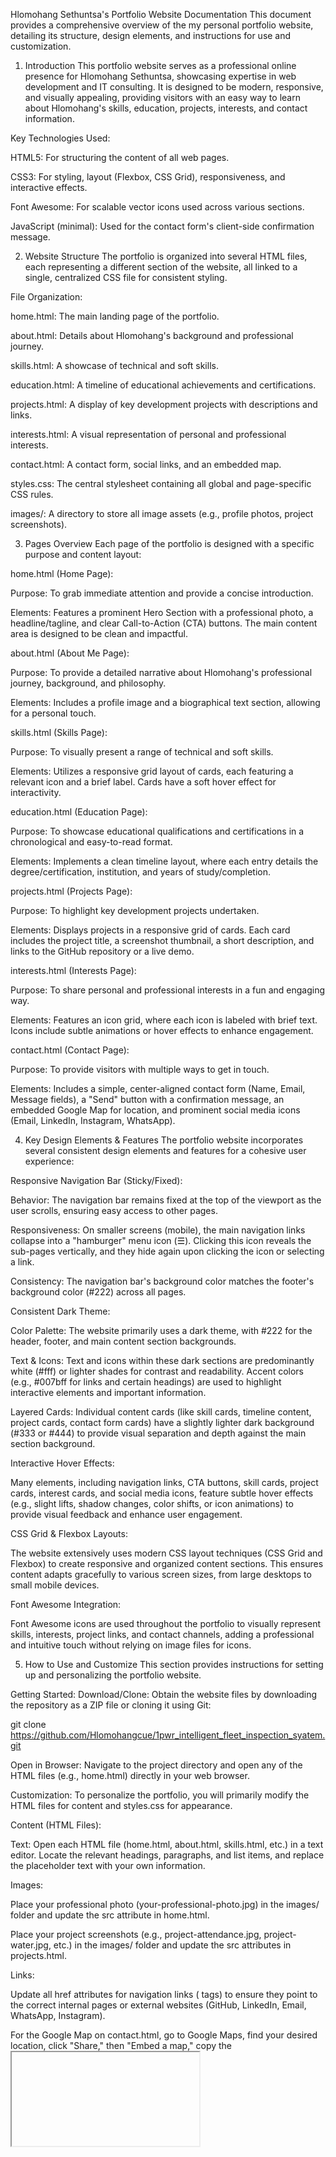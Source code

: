 Hlomohang Sethuntsa's Portfolio Website Documentation
This document provides a comprehensive overview of the my personal portfolio website, detailing its structure, design elements, and instructions for use and customization.

1. Introduction
This portfolio website serves as a professional online presence for Hlomohang Sethuntsa, showcasing expertise in web development and IT consulting. It is designed to be modern, responsive, and visually appealing, providing visitors with an easy way to learn about Hlomohang's skills, education, projects, interests, and contact information.

Key Technologies Used:

HTML5: For structuring the content of all web pages.

CSS3: For styling, layout (Flexbox, CSS Grid), responsiveness, and interactive effects.

Font Awesome: For scalable vector icons used across various sections.

JavaScript (minimal): Used for the contact form's client-side confirmation message.

2. Website Structure
The portfolio is organized into several HTML files, each representing a different section of the website, all linked to a single, centralized CSS file for consistent styling.

File Organization:

home.html: The main landing page of the portfolio.

about.html: Details about Hlomohang's background and professional journey.

skills.html: A showcase of technical and soft skills.

education.html: A timeline of educational achievements and certifications.

projects.html: A display of key development projects with descriptions and links.

interests.html: A visual representation of personal and professional interests.

contact.html: A contact form, social links, and an embedded map.

styles.css: The central stylesheet containing all global and page-specific CSS rules.

images/: A directory to store all image assets (e.g., profile photos, project screenshots).

3. Pages Overview
Each page of the portfolio is designed with a specific purpose and content layout:

home.html (Home Page):

Purpose: To grab immediate attention and provide a concise introduction.

Elements: Features a prominent Hero Section with a professional photo, a headline/tagline, and clear Call-to-Action (CTA) buttons. The main content area is designed to be clean and impactful.

about.html (About Me Page):

Purpose: To provide a detailed narrative about Hlomohang's professional journey, background, and philosophy.

Elements: Includes a profile image and a biographical text section, allowing for a personal touch.

skills.html (Skills Page):

Purpose: To visually present a range of technical and soft skills.

Elements: Utilizes a responsive grid layout of cards, each featuring a relevant icon and a brief label. Cards have a soft hover effect for interactivity.

education.html (Education Page):

Purpose: To showcase educational qualifications and certifications in a chronological and easy-to-read format.

Elements: Implements a clean timeline layout, where each entry details the degree/certification, institution, and years of study/completion.

projects.html (Projects Page):

Purpose: To highlight key development projects undertaken.

Elements: Displays projects in a responsive grid of cards. Each card includes the project title, a screenshot thumbnail, a short description, and links to the GitHub repository or a live demo.

interests.html (Interests Page):

Purpose: To share personal and professional interests in a fun and engaging way.

Elements: Features an icon grid, where each icon is labeled with brief text. Icons include subtle animations or hover effects to enhance engagement.

contact.html (Contact Page):

Purpose: To provide visitors with multiple ways to get in touch.

Elements: Includes a simple, center-aligned contact form (Name, Email, Message fields), a "Send" button with a confirmation message, an embedded Google Map for location, and prominent social media icons (Email, LinkedIn, Instagram, WhatsApp).

4. Key Design Elements & Features
The portfolio website incorporates several consistent design elements and features for a cohesive user experience:

Responsive Navigation Bar (Sticky/Fixed):

Behavior: The navigation bar remains fixed at the top of the viewport as the user scrolls, ensuring easy access to other pages.

Responsiveness: On smaller screens (mobile), the main navigation links collapse into a "hamburger" menu icon (☰). Clicking this icon reveals the sub-pages vertically, and they hide again upon clicking the icon or selecting a link.

Consistency: The navigation bar's background color matches the footer's background color (#222) across all pages.

Consistent Dark Theme:

Color Palette: The website primarily uses a dark theme, with #222 for the header, footer, and main content section backgrounds.

Text & Icons: Text and icons within these dark sections are predominantly white (#fff) or lighter shades for contrast and readability. Accent colors (e.g., #007bff for links and certain headings) are used to highlight interactive elements and important information.

Layered Cards: Individual content cards (like skill cards, timeline content, project cards, contact form cards) have a slightly lighter dark background (#333 or #444) to provide visual separation and depth against the main section background.

Interactive Hover Effects:

Many elements, including navigation links, CTA buttons, skill cards, project cards, interest cards, and social media icons, feature subtle hover effects (e.g., slight lifts, shadow changes, color shifts, or icon animations) to provide visual feedback and enhance user engagement.

CSS Grid & Flexbox Layouts:

The website extensively uses modern CSS layout techniques (CSS Grid and Flexbox) to create responsive and organized content sections. This ensures content adapts gracefully to various screen sizes, from large desktops to small mobile devices.

Font Awesome Integration:

Font Awesome icons are used throughout the portfolio to visually represent skills, interests, project links, and contact channels, adding a professional and intuitive touch without relying on image files for icons.

5. How to Use and Customize
This section provides instructions for setting up and personalizing the portfolio website.

Getting Started:
Download/Clone: Obtain the website files by downloading the repository as a ZIP file or cloning it using Git:

git clone https://github.com/Hlomohangcue/1pwr_intelligent_fleet_inspection_syatem.git

Open in Browser: Navigate to the project directory and open any of the HTML files (e.g., home.html) directly in your web browser.

Customization:
To personalize the portfolio, you will primarily modify the HTML files for content and styles.css for appearance.

Content (HTML Files):

Text: Open each HTML file (home.html, about.html, skills.html, etc.) in a text editor. Locate the relevant headings, paragraphs, and list items, and replace the placeholder text with your own information.

Images:

Place your professional photo (your-professional-photo.jpg) in the images/ folder and update the src attribute in home.html.

Place your project screenshots (e.g., project-attendance.jpg, project-water.jpg, etc.) in the images/ folder and update the src attributes in projects.html.

Links:

Update all href attributes for navigation links (<a> tags) to ensure they point to the correct internal pages or external websites (GitHub, LinkedIn, Email, WhatsApp, Instagram).

For the Google Map on contact.html, go to Google Maps, find your desired location, click "Share," then "Embed a map," copy the <iframe> HTML, and paste it to replace the placeholder <iframe> in contact.html.

Styling (CSS File):

styles.css: This is your central control for the website's look and feel.

Colors: To change the primary dark theme, modify the #222 and #333 color codes in styles.css. Also, adjust the accent color (#007bff) to your preferred brand color.

Fonts: To change the font, modify the font-family property in the body rule. You might need to import custom fonts (e.g., from Google Fonts) at the top of your styles.css file.

Layout Adjustments: Fine-tune padding, margins, and grid/flex properties within the respective section and component styles to adjust spacing and alignment.

Hover Effects: Experiment with transform, box-shadow, and background-color properties on :hover pseudo-classes to create different interactive effects.

Adding New Pages:

Create a new HTML file (e.g., new_page.html).

Copy the entire home.html content as a template.

Update the <title> tag and the content within the <main> section.

Add a new <li> element to the <ul class="menu horizontal"> in the header of all your HTML files, linking to your new page.

Add any specific CSS for your new page to styles.css.

6. Technologies Used
HTML5: Standard markup language for creating web pages.

CSS3: Styling language for web pages.

Font Awesome: Icon toolkit.

JavaScript: Minimal use for client-side interactivity (contact form).

7. Future Enhancements (Optional)
Consider these improvements to further enhance your portfolio:

Backend for Contact Form: Implement a server-side script or use a service like Formspree, Netlify Forms, or Firebase Functions to actually receive messages sent through the contact form.

Animations: Add more subtle CSS animations or JavaScript-based animations for a more dynamic feel.

Image Optimization: Optimize image sizes and formats for faster loading times.

Accessibility: Improve accessibility by adding ARIA attributes, ensuring proper semantic HTML, and testing with screen readers.

Performance Optimization: Minify CSS and HTML, lazy-load images, and leverage browser caching.

Content Management System (CMS): For larger portfolios with frequently updated content, consider integrating a headless CMS.